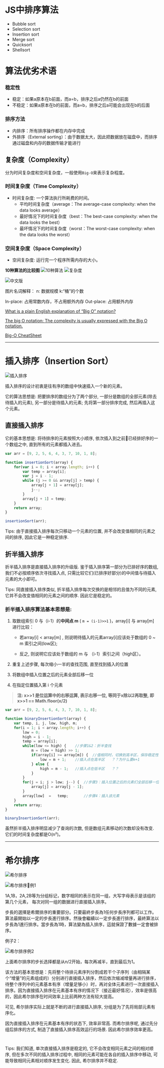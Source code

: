 # **JS中排序算法**

- Bubble sort
- Selection sort
- Insertion sort
- Merge sort
- Quicksort
- Shellsort

# 算法优劣术语

### **稳定性**
- 稳定：如果a原本在b前面，而a=b，排序之后a仍然在b的前面 
- 不稳定：如果a原本在b的前面，而a=b，排序之后a可能会出现在b的后面

### **排序方法**
- 内排序：所有排序操作都在内存中完成 
- 外排序（External sorting）：由于数据太大，因此把数据放在磁盘中，而排序通过磁盘和内存的数据传输才能进行

## 复杂度（Complexity）

分为时间复杂度和空间复杂度，一般使用`Big-O`来表示复杂程度。

### **时间复杂度（Time Complexity）**
- 时间复杂度: 一个算法执行所耗费的时间。
    - 平均时间复杂度（average：The average-case complexity: when the data looks average）
    - 最好情况下的时间复杂度（best：The best-case complexity: when the data looks the best）
    - 最坏情况下的时间复杂度（worst：The worst-case complexity: when the data looks the worst）

### **空间复杂度（Space Complexity）**
- 空间复杂度: 运行完一个程序所需内存的大小。


**10种算法的比较图**
![10种算法](images/ArraySort.png)
![复杂度](images/big-o-complexity.png)

![中文版](images/tenSorts.png)

图片名词解释： n: 数据规模 k:“桶”的个数 

In-place: 占用常数内存，不占用额外内存 Out-place: 占用额外内存

[What is a plain English explanation of “Big O” notation?](https://stackoverflow.com/questions/487258/what-is-a-plain-english-explanation-of-big-o-notation)

[The big O notation: The complexity is usually expressed with the Big O notation.](https://stackoverflow.com/questions/487258/what-is-a-plain-english-explanation-of-big-o-notation)

[Big-O CheatSheet](http://bigocheatsheet.com/)



----



# 插入排序（Insertion Sort）

![插入排序](images/InsertionSort.gif)

插入排序的设计初衷是往有序的数组中快速插入一个新的元素。

它的算法思想是: 把要排序的数组分为了两个部分, 一部分是数组的全部元素(除去待插入的元素), 另一部分是待插入的元素; 先将第一部分排序完成, 然后再插入这个元素。

## 直接插入排序
它的基本思想是: 将待排序的元素按照大小顺序, 依次插入到之前已经排好序的一个数组之中, 直到所有的元素都插入进去。

```js
var arr = [9, 2, 5, 6, 4, 3, 7, 10, 1, 8];

function insertionSort(array) {
    for(var i = 0; i < array.length; i++) {
        var temp = array[i];
        var j = i - 1;
        while (j >= 0 && array[j] > temp) {
            array[j + 1] = array[j];
            j--;
        }
        array[j + 1] = temp;
    }
    return array;
}

insertionSort(arr);
```

Tips: 由于直接插入排序每次只移动一个元素的位置, 并不会改变值相同的元素之间的排序, 因此它是一种稳定排序.

## 折半插入排序

折半插入排序是直接插入排序的升级版. 鉴于插入排序第一部分为已排好序的数组, 我们不必按顺序依次寻找插入点, 只需比较它们(已排序好部分)的中间值与待插入元素的大小即可。

Tips: 同直接插入排序类似, 折半插入排序每次交换的是相邻的且值为不同的元素, 它并不会改变值相同的元素之间的顺序. 因此它是稳定的。

### 折半插入排序算法基本思想是:
1. 取数组索引 0 与（i-1）的**中间点 m** ( `m = (i-1)>>1` )，array[i] 与 array[m] 进行比较：
    - 若array[i] < array[m] , 则说明待插入的元素array[i]应该处于数组的 0 ~ m 索引之间(low区);

    - 反之, 则说明它应该处于数组的 m 与 （i-1）索引之间（high区）。

2. 重复上述步骤, 每次缩小一半的查找范围, 直至找到插入的位置

3. 将数组中插入位置之后的元素全部后移一位

4. 在指定位置插入第 i 个元素

> **注: x>>1 是位运算中的右移运算, 表示右移一位, 等同于x除以2再取整, 即 x>>1 == Math.floor(x/2)** 

```js
var arr = [9, 2, 5, 6, 4, 3, 7, 10, 1, 8];

function binaryInsertionSort(array) {
    var temp, i, j, low, high, m;
    for(i = 1; i < array.length; i++) {
        low = 0;
        high = i - 1;
        temp = array[i];
        while(low <= high) {    //步骤1&2：折半查找
            m = (low + high) >> 1;
            if(array[i] >= array[m]) {  //值相同时，切换到高半区，保存稳定性
                low = m + 1;    //插入点在高半区   ？？为什么要m+1
            } else {
                high = m - 1;   //插入点在低半区   ？？
            }
        }
        for(j = i; j > low; j--) {  //步骤3：插入位置之后的元素们全部后移一位
            array[j] = array[j - 1];
        }
        array[low]  =   temp;       //步骤4：插入该元素
    }
    return array;
}

binaryInsertionSort(arr); 
```

虽然折半插入排序明显减少了查询的次数, 但是数组元素移动的次数却没有改变. 它们的时间复杂度都是O(n²)。

----

# 希尔排序

![希尔排序](images/希尔排序.gif)

![希尔排序例1](images/ShellSort.png)

1A,1B，2A,2B等为分组标记，数字相同的表示在同一组，大写字母表示是该组的第几个元素， 每次对同一组的数据进行直接插入排序。

步長的選擇是希爾排序的重要部分。只要最終步長為1任何步長序列都可以工作。算法最開始以一定的步長進行排序。然後會繼續以一定步長進行排序，最終算法以步長為1進行排序。當步長為1時，算法變為插入排序，這就保證了數據一定會被排序。

例子2：

![希尔排序例2](images/ShellSort.jpg)

上面希尔排序的步长选择都是从n/2开始，每次再减半，直到最后为1。

该方法的基本思想是：先将整个待排元素序列分割成若干个子序列（由相隔某个“增量”的元素组成的）分别进行直接插入排序，然后依次缩减增量再进行排序，待整个序列中的元素基本有序（增量足够小）时，再对全体元素进行一次直接插入排序。因为直接插入排序在元素基本有序的情况下（接近最好情况），效率是很高的，因此希尔排序在时间效率上比前两种方法有较大提高。

可见, 希尔排序实际上就是不断的进行直接插入排序, 分组是为了先将局部元素有序化。

因为直接插入排序在元素基本有序的状态下, 效率非常高. 而希尔排序呢, 通过先分组后排序的方式, 制造了直接插入排序高效运行的场景. 因此希尔排序效率更高。

```js



```

Tips: 我们知道, 单次直接插入排序是稳定的, 它不会改变相同元素之间的相对顺序, 但在多次不同的插入排序过程中, 相同的元素可能在各自的插入排序中移动, 可能导致相同元素相对顺序发生变化. 因此, 希尔排序并不稳定.



		
